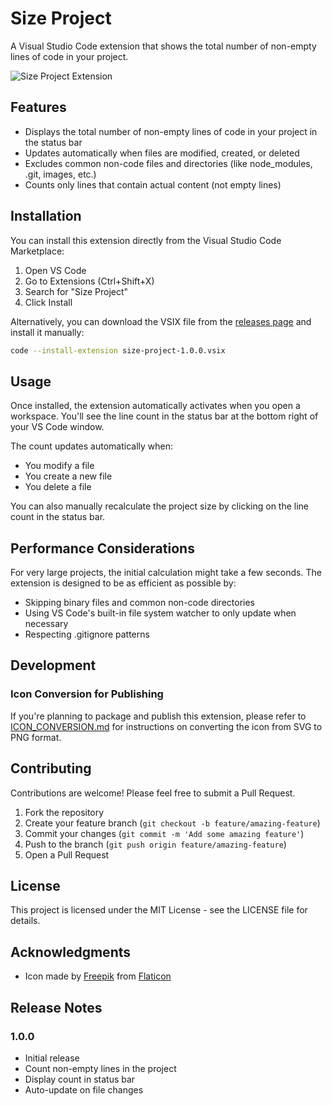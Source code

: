 # Size Project

A Visual Studio Code extension that shows the total number of non-empty lines of code in your project.

![Size Project Extension](images/screenshot.png)

## Features

- Displays the total number of non-empty lines of code in your project in the status bar
- Updates automatically when files are modified, created, or deleted
- Excludes common non-code files and directories (like node_modules, .git, images, etc.)
- Counts only lines that contain actual content (not empty lines)

## Installation

You can install this extension directly from the Visual Studio Code Marketplace:

1. Open VS Code
2. Go to Extensions (Ctrl+Shift+X)
3. Search for "Size Project"
4. Click Install

Alternatively, you can download the VSIX file from the [releases page](https://github.com/yourusername/size-project/releases) and install it manually:

```bash
code --install-extension size-project-1.0.0.vsix
```

## Usage

Once installed, the extension automatically activates when you open a workspace. You'll see the line count in the status bar at the bottom right of your VS Code window.

The count updates automatically when:
- You modify a file
- You create a new file
- You delete a file

You can also manually recalculate the project size by clicking on the line count in the status bar.

## Performance Considerations

For very large projects, the initial calculation might take a few seconds. The extension is designed to be as efficient as possible by:

- Skipping binary files and common non-code directories
- Using VS Code's built-in file system watcher to only update when necessary
- Respecting .gitignore patterns

## Development

### Icon Conversion for Publishing
If you're planning to package and publish this extension, please refer to [ICON_CONVERSION.md](ICON_CONVERSION.md) for instructions on converting the icon from SVG to PNG format.

## Contributing

Contributions are welcome! Please feel free to submit a Pull Request.

1. Fork the repository
2. Create your feature branch (`git checkout -b feature/amazing-feature`)
3. Commit your changes (`git commit -m 'Add some amazing feature'`)
4. Push to the branch (`git push origin feature/amazing-feature`)
5. Open a Pull Request

## License

This project is licensed under the MIT License - see the LICENSE file for details.

## Acknowledgments

- Icon made by [Freepik](https://www.freepik.com) from [Flaticon](https://www.flaticon.com/)

## Release Notes

### 1.0.0

- Initial release
- Count non-empty lines in the project
- Display count in status bar
- Auto-update on file changes
